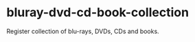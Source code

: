 bluray-dvd-cd-book-collection
=============================

Register collection of blu-rays, DVDs, CDs and books.
